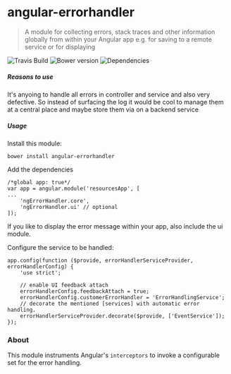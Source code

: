 # angular-errorhandler


> A module for collecting errors, stack traces and other information globally from within your Angular app
> e.g. for saving to a remote service or for displaying

![Travis Build](https://api.travis-ci.org/hypery2k/angular-errorhandler.svg)
![Bower version](https://badge.fury.io/hypery2k/angular-errorhandler.svg)
![Dependencies](https://david-dm.org/hypery2k/angular-errorhandler.png)

##### Reasons to use
It's anyoing to handle all errors in controller and service and also very defective.
So instead of surfacing the log it would be cool to manage them at a central place and maybe store them via on a backend service

##### Usage

Install this module:

```
bower install angular-errorhandler
```

Add the dependencies
```
/*global app: true*/
var app = angular.module('resourcesApp', [
...
    'ngErrorHandler.core',
    'ngErrorHandler.ui' // optional
]);
```

If you like to display the error message within your app, also include the ui module.

Configure the service to be handled:

```
app.config(function ($provide, errorHandlerServiceProvider, errorHandlerConfig) {
    'use strict';

    // enable UI feedback attach
    errorHandlerConfig.feedbackAttach = true;
    errorHandlerConfig.customerErrorHandler = 'ErrorHandlingService';
    // decorate the mentioned [services] with automatic error handling.
    errorHandlerServiceProvider.decorate($provide, ['EventService']);
});

```

### About

This module instruments Angular's `interceptors` to invoke a configurable set for the error handling.

